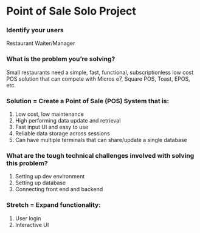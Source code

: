 # Point of Sale Solo Project

### Identify your users
Restaurant Waiter/Manager

### What is the problem you’re solving?
Small restaurants need a simple, fast, functional, subscriptionless low cost POS solution that can compete with Micros e7, Square POS, Toast, EPOS, etc.

### Solution = Create a Point of Sale (POS) System that is: 
1. Low cost, low maintenance
1. High performing data update and retrieval
1. Fast input UI and easy to use
1. Reliable data storage across sessions
1. Can have multiple terminals that can share/update a single database

### What are the tough technical challenges involved with solving this problem?
1. Setting up dev environment
1. Setting up database
1. Connecting front end and backend 

### Stretch = Expand functionality:
1. User login
1. Interactive UI


